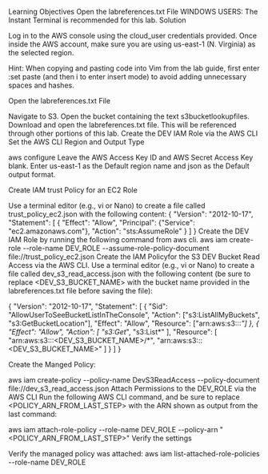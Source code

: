 Learning Objectives
Open the labreferences.txt File
WINDOWS USERS: The Instant Terminal is recommended for this lab.
Solution

Log in to the AWS console using the cloud_user credentials provided. Once inside the AWS account, make sure you are using us-east-1 (N. Virginia) as the selected region.

Hint: When copying and pasting code into Vim from the lab guide, first enter :set paste (and then i to enter insert mode) to avoid adding unnecessary spaces and hashes.

Open the labreferences.txt File

Navigate to S3.
Open the bucket containing the text s3bucketlookupfiles.
Download and open the labreferences.txt file. This will be referenced through other portions of this lab.
Create the DEV IAM Role via the AWS CLI
Set the AWS CLI Region and Output Type

aws configure
Leave the AWS Access Key ID and AWS Secret Access Key blank. Enter us-east-1 as the Default region name and json as the Default output format.

Create IAM trust Policy for an EC2 Role

Use a terminal editor (e.g., vi or Nano) to create a file called trust_policy_ec2.json with the following content:
    {
  "Version": "2012-10-17",
  "Statement": [
    {
      "Effect": "Allow",
      "Principal": {"Service": "ec2.amazonaws.com"},
      "Action": "sts:AssumeRole"
    }
     ]
    }
Create the DEV IAM Role by running the following command from aws cli.
aws iam create-role --role-name DEV_ROLE --assume-role-policy-document file://trust_policy_ec2.json
Create the IAM Policyfor the S3 DEV Bucket Read Access via the AWS CLI.
Use a terminal editor (e.g., vi or Nano) to create a file called dev_s3_read_access.json with the following content (be sure to replace <DEV_S3_BUCKET_NAME> with the bucket name provided in the labreferences.txt file before saving the file):

{
"Version": "2012-10-17",
"Statement": [
    {
      "Sid": "AllowUserToSeeBucketListInTheConsole",
      "Action": ["s3:ListAllMyBuckets", "s3:GetBucketLocation"],
      "Effect": "Allow",
      "Resource": ["arn:aws:s3:::*"]
    },
    {
        "Effect": "Allow",
        "Action": [
            "s3:Get*",
            "s3:List*"
        ],
        "Resource": [
            "arn:aws:s3:::<DEV_S3_BUCKET_NAME>/*",
            "arn:aws:s3:::<DEV_S3_BUCKET_NAME>"
        ]
    }
    ]
}

Create the Manged Policy:

aws iam create-policy --policy-name DevS3ReadAccess --policy-document file://dev_s3_read_access.json
Attach Permissions to the DEV_ROLE via the AWS CLI
Run the following AWS CLI command, and be sure to replace <POLICY_ARN_FROM_LAST_STEP> with the ARN shown as output from the last command:

aws iam attach-role-policy --role-name DEV_ROLE --policy-arn "<POLICY_ARN_FROM_LAST_STEP>"
Verify the settings

Verify the managed policy was attached:
aws iam list-attached-role-policies --role-name DEV_ROLE

